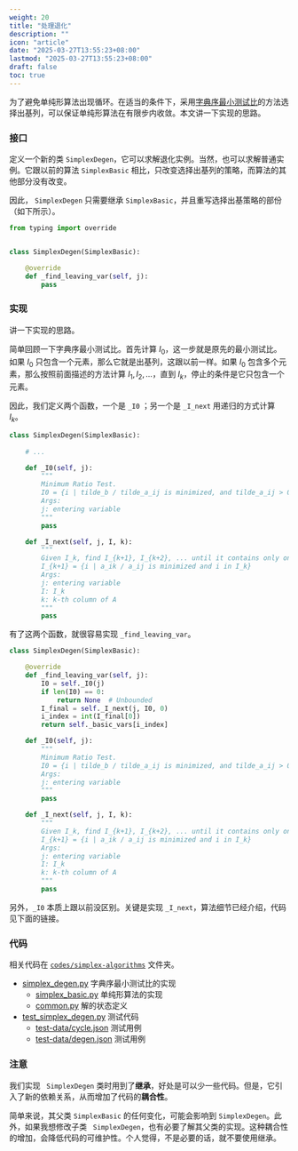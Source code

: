 ```yaml
---
weight: 20
title: "处理退化"
description: ""
icon: "article"
date: "2025-03-27T13:55:23+08:00"
lastmod: "2025-03-27T13:55:23+08:00"
draft: false
toc: true
---
```


为了避免单纯形算法出现循环。在适当的条件下，采用[字典序最小测试比](../degeneracy)的方法选择出基列，可以保证单纯形算法在有限步内收敛。本文讲一下实现的思路。

### 接口

定义一个新的类 `SimplexDegen`，它可以求解退化实例。当然，也可以求解普通实例。它跟以前的算法 `SimplexBasic` 相比，只改变选择出基列的策略，而算法的其他部分没有改变。

因此， `SimplexDegen` 只需要继承 `SimplexBasic`，并且重写选择出基策略的部份（如下所示）。

```python
from typing import override


class SimplexDegen(SimplexBasic):

    @override
    def _find_leaving_var(self, j):
        pass
```

### 实现

讲一下实现的思路。

简单回顾一下字典序最小测试比。首先计算 $I_0$，这一步就是原先的最小测试比。如果 $I_0$ 只包含一个元素，那么它就是出基列，这跟以前一样。如果 $I_0$ 包含多个元素，那么按照前面描述的方法计算 $I_1, I_2, ...$，直到 $I_k$，停止的条件是它只包含一个元素。

因此，我们定义两个函数，一个是 `_I0` ；另一个是 `_I_next` 用递归的方式计算 $I_k$。

```python
class SimplexDegen(SimplexBasic):
  
  	# ...

    def _I0(self, j):
        """
        Minimum Ratio Test.
        I0 = {i | tilde_b / tilde_a_ij is minimized, and tilde_a_ij > 0}
        Args:
        j: entering variable
        """
        pass

    def _I_next(self, j, I, k):
        """
        Given I_k, find I_{k+1}, I_{k+2}, ... until it contains only one element.
        I_{k+1} = {i | a_ik / a_ij is minimized and i in I_k}
        Args:
        j: entering variable
        I: I_k
        k: k-th column of A
        """
        pass

```



有了这两个函数，就很容易实现 `_find_leaving_var`。

```python
class SimplexDegen(SimplexBasic):

    @override
    def _find_leaving_var(self, j):
        I0 = self._I0(j)
        if len(I0) == 0:
            return None  # Unbounded
        I_final = self._I_next(j, I0, 0)
        i_index = int(I_final[0])
        return self._basic_vars[i_index]

    def _I0(self, j):
        """
        Minimum Ratio Test.
        I0 = {i | tilde_b / tilde_a_ij is minimized, and tilde_a_ij > 0}
        Args:
        j: entering variable
        """
        pass

    def _I_next(self, j, I, k):
        """
        Given I_k, find I_{k+1}, I_{k+2}, ... until it contains only one element.
        I_{k+1} = {i | a_ik / a_ij is minimized and i in I_k}
        Args:
        j: entering variable
        I: I_k
        k: k-th column of A
        """
        pass
```

另外，`_I0` 本质上跟以前没区别。关键是实现 `_I_next`，算法细节已经介绍，代码见下面的链接。

### 代码

相关代码在 [`codes/simplex-algorithms`](https://github.com/xianqiu/linear-programming/tree/main/codes/simplex-algorithms) 文件夹。

* [simplex_degen.py](https://github.com/xianqiu/linear-programming/blob/main/codes/simplex-algorithms/simplex_degen.py) 字典序最小测试比的实现
	* [simplex_basic.py](https://github.com/xianqiu/linear-programming/blob/main/codes/simplex-algorithms/simplex_basic.py) 单纯形算法的实现
	* [common.py](https://github.com/xianqiu/linear-programming/blob/main/codes/simplex-algorithms/common.py) 解的状态定义
* [test_simplex_degen.py](https://github.com/xianqiu/linear-programming/blob/main/codes/simplex-algorithms/test_simplex_degen.py) 测试代码
	* [test-data/cycle.json](https://github.com/xianqiu/linear-programming/blob/main/codes/simplex-algorithms/test-data/cycle.json) 测试用例
	* [test-data/degen.json](https://github.com/xianqiu/linear-programming/blob/main/codes/simplex-algorithms/test-data/degen.json)  测试用例

### 注意

我们实现 ` SimplexDegen` 类时用到了**继承**，好处是可以少一些代码。但是，它引入了新的依赖关系，从而增加了代码的**耦合性**。

简单来说，其父类 `SimplexBasic` 的任何变化，可能会影响到 `SimplexDegen`。此外，如果我想修改子类 ` SimplexDegen`，也有必要了解其父类的实现。这种耦合性的增加，会降低代码的可维护性。个人觉得，不是必要的话，就不要使用继承。